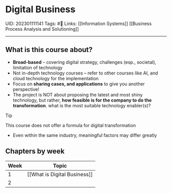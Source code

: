 # Digital Business
UID: 202301111141
Tags: #🌲 
Links: [[Information Systems]] [[Business Process Analysis and Solutioning]]

----

## What is this course about?
- **Broad-based** – covering digital strategy, challenges (esp., societal), limitation of technology
- Not in-depth technology courses – refer to other courses like AI, and cloud technology for the implementation
- Focus on **sharing cases, and applications** to give you another perspective!
- The project is NOT about proposing the latest and most shiny technology, but rather, **how feasible is for the company to do the transformation**. what is the most suitable technology enabler(s)?
> [!tip]
> This course does not offer a formula for digital transformation
> - Even within the same industry, meaningful factors may differ greatly

## Chapters by week
| Week | Topic                        |
| ---- | ---------------------------- |
| 1    | [[What is Digital Business]] |
| 2    |                              |
